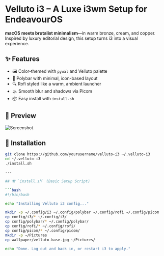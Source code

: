 # Velluto i3 – A Luxe i3wm Setup for EndeavourOS

**macOS meets brutalist minimalism**—in warm bronze, cream, and copper.  
Inspired by luxury editorial design, this setup turns i3 into a visual experience.

## ✨ Features

- 🖼 Color-themed with `pywal` and Velluto palette
- 🧱 Polybar with minimal, icon-based layout
- 🔍 Rofi styled like a warm, ambient launcher
- 🌫 Smooth blur and shadows via Picom
- 📦 Easy install with `install.sh`

## 📸 Preview

![Screenshot](wallpaper/velluto-base.jpg)

## 🚀 Installation

```bash
git clone https://github.com/yourusername/velluto-i3 ~/.velluto-i3
cd ~/.velluto-i3
./install.sh

---

## 🛠️ `install.sh` (Basic Setup Script)

```bash
#!/bin/bash

echo "Installing Velluto i3 config..."

mkdir -p ~/.config/i3 ~/.config/polybar ~/.config/rofi ~/.config/picom
cp config/i3/* ~/.config/i3/
cp config/polybar/* ~/.config/polybar/
cp config/rofi/* ~/.config/rofi/
cp config/picom/* ~/.config/picom/
mkdir -p ~/Pictures
cp wallpaper/velluto-base.jpg ~/Pictures/

echo "Done. Log out and back in, or restart i3 to apply."

